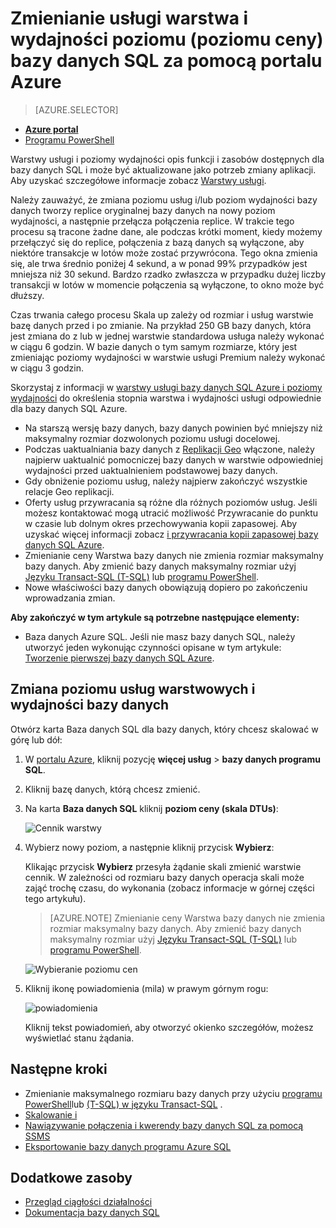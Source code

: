 <properties
    pageTitle="Zmienianie poziomu warstwa i wydajności usługi bazy danych programu Azure SQL | Microsoft Azure"
    description="Zmiana poziomu usług i poziom wydajności bazy danych programu Azure SQL pokazano, jak skalowanie bazy danych SQL w górę lub w dół. Zmienianie poziomu cen bazy danych programu Azure SQL."
    services="sql-database"
    documentationCenter=""
    authors="stevestein"
    manager="jhubbard"
    editor=""/>

<tags
    ms.service="sql-database"
    ms.devlang="NA"
    ms.date="10/12/2016"
    ms.author="sstein"
    ms.workload="data-management"
    ms.topic="article"
    ms.tgt_pltfrm="NA"/>


# <a name="change-the-service-tier-and-performance-level-pricing-tier-of-a-sql-database-using-the-azure-portal"></a>Zmienianie usługi warstwa i wydajności poziomu (poziomu ceny) bazy danych SQL za pomocą portalu Azure


> [AZURE.SELECTOR]
- [**Azure portal**](sql-database-scale-up.md)
- [Programu PowerShell](sql-database-scale-up-powershell.md)


Warstwy usługi i poziomy wydajności opis funkcji i zasobów dostępnych dla bazy danych SQL i może być aktualizowane jako potrzeb zmiany aplikacji. Aby uzyskać szczegółowe informacje zobacz [Warstwy usługi](sql-database-service-tiers.md).

Należy zauważyć, że zmiana poziomu usług i/lub poziom wydajności bazy danych tworzy replice oryginalnej bazy danych na nowy poziom wydajności, a następnie przełącza połączenia replice. W trakcie tego procesu są tracone żadne dane, ale podczas krótki moment, kiedy możemy przełączyć się do replice, połączenia z bazą danych są wyłączone, aby niektóre transakcje w lotów może zostać przywrócona. Tego okna zmienia się, ale trwa średnio poniżej 4 sekund, a w ponad 99% przypadków jest mniejsza niż 30 sekund. Bardzo rzadko zwłaszcza w przypadku dużej liczby transakcji w lotów w momencie połączenia są wyłączone, to okno może być dłuższy.  

Czas trwania całego procesu Skala up zależy od rozmiar i usług warstwie bazę danych przed i po zmianie. Na przykład 250 GB bazy danych, która jest zmiana do z lub w jednej warstwie standardowa usługa należy wykonać w ciągu 6 godzin. W bazie danych o tym samym rozmiarze, który jest zmieniając poziomy wydajności w warstwie usługi Premium należy wykonać w ciągu 3 godzin.


Skorzystaj z informacji w [warstwy usługi bazy danych SQL Azure i poziomy wydajności](sql-database-service-tiers.md) do określenia stopnia warstwa i wydajności usługi odpowiednie dla bazy danych SQL Azure.

- Na starszą wersję bazy danych, bazy danych powinien być mniejszy niż maksymalny rozmiar dozwolonych poziomu usługi docelowej. 
- Podczas uaktualniania bazy danych z [Replikacji Geo](sql-database-geo-replication-overview.md) włączone, należy najpierw uaktualnić pomocniczej bazy danych w warstwie odpowiedniej wydajności przed uaktualnieniem podstawowej bazy danych.
- Gdy obniżenie poziomu usług, należy najpierw zakończyć wszystkie relacje Geo replikacji. 
- Oferty usług przywracania są różne dla różnych poziomów usług. Jeśli możesz kontaktować mogą utracić możliwość Przywracanie do punktu w czasie lub dolnym okres przechowywania kopii zapasowej. Aby uzyskać więcej informacji zobacz [i przywracania kopii zapasowej bazy danych SQL Azure](sql-database-business-continuity.md).
- Zmienianie ceny Warstwa bazy danych nie zmienia rozmiar maksymalny bazy danych. Aby zmienić bazy danych maksymalny rozmiar użyj [Języku Transact-SQL (T-SQL)](https://msdn.microsoft.com/library/mt574871.aspx) lub [programu PowerShell](https://msdn.microsoft.com/library/mt619433.aspx).
- Nowe właściwości bazy danych obowiązują dopiero po zakończeniu wprowadzania zmian.



**Aby zakończyć w tym artykule są potrzebne następujące elementy:**

- Baza danych Azure SQL. Jeśli nie masz bazy danych SQL, należy utworzyć jeden wykonując czynności opisane w tym artykule: [Tworzenie pierwszej bazy danych SQL Azure](sql-database-get-started.md).


## <a name="change-the-service-tier-and-performance-level-of-your-database"></a>Zmiana poziomu usług warstwowych i wydajności bazy danych


Otwórz karta Baza danych SQL dla bazy danych, który chcesz skalować w górę lub dół:

1.  W [portalu Azure](https://portal.azure.com), kliknij pozycję **więcej usług** > **bazy danych programu SQL**.
2.  Kliknij bazę danych, którą chcesz zmienić.
3.  Na karta **Baza danych SQL** kliknij **poziom ceny (skala DTUs)**:

    ![Cennik warstwy][1]

1.  Wybierz nowy poziom, a następnie kliknij przycisk **Wybierz**:

    Klikając przycisk **Wybierz** przesyła żądanie skali zmienić warstwie cennik. W zależności od rozmiaru bazy danych operacja skali może zająć trochę czasu, do wykonania (zobacz informacje w górnej części tego artykułu).

    > [AZURE.NOTE] Zmienianie ceny Warstwa bazy danych nie zmienia rozmiar maksymalny bazy danych. Aby zmienić bazy danych maksymalny rozmiar użyj [Języku Transact-SQL (T-SQL)](https://msdn.microsoft.com/library/mt574871.aspx) lub [programu PowerShell](https://msdn.microsoft.com/library/mt619433.aspx).

    ![Wybieranie poziomu cen][2]

3.  Kliknij ikonę powiadomienia (mila) w prawym górnym rogu:

    ![powiadomienia][3]

    Kliknij tekst powiadomień, aby otworzyć okienko szczegółów, możesz wyświetlać stanu żądania.




## <a name="next-steps"></a>Następne kroki

- Zmienianie maksymalnego rozmiaru bazy danych przy użyciu [programu PowerShell](https://msdn.microsoft.com/library/mt619433.aspx)lub [(T-SQL) w języku Transact-SQL](https://msdn.microsoft.com/library/mt574871.aspx) .
- [Skalowanie i](sql-database-elastic-scale-get-started.md)
- [Nawiązywanie połączenia i kwerendy bazy danych SQL za pomocą SSMS](sql-database-connect-query-ssms.md)
- [Eksportowanie bazy danych programu Azure SQL](sql-database-export.md)

## <a name="additional-resources"></a>Dodatkowe zasoby

- [Przegląd ciągłości działalności](sql-database-business-continuity.md)
- [Dokumentacja bazy danych SQL](https://azure.microsoft.com/documentation/services/sql-database/)


<!--Image references-->
[1]: ./media/sql-database-scale-up/new-tier.png
[2]: ./media/sql-database-scale-up/choose-tier.png
[3]: ./media/sql-database-scale-up/scale-notification.png
[4]: ./media/sql-database-scale-up/new-tier.png
